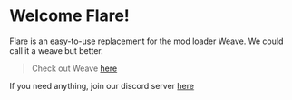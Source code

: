 # Welcome Flare!
Flare is an easy-to-use replacement for the mod loader Weave. We could call it a weave but better.
> Check out Weave [here](https://github.com/Weave-MC)

If you need anything, join our discord server [here](https://discord.gg/eRx7qE4PsS)
